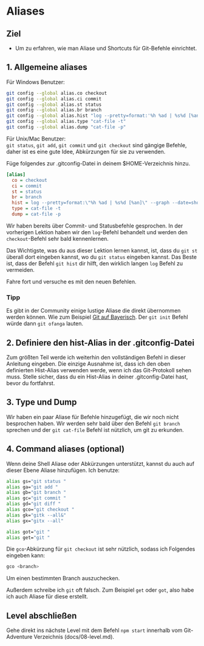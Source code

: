 # Aliases

## Ziel
- Um zu erfahren, wie man Aliase und Shortcuts für Git-Befehle einrichtet.

## 1. Allgemeine aliases

Für Windows Benutzer:  
```bash
git config --global alias.co checkout
git config --global alias.ci commit
git config --global alias.st status
git config --global alias.br branch
git config --global alias.hist "log --pretty=format:'%h %ad | %s%d [%an]' --graph --date=short"
git config --global alias.type "cat-file -t"
git config --global alias.dump "cat-file -p"
```

Für Unix/Mac Benutzer:  
`git status`, `git add`, `git commit` und `git checkout` sind gängige Befehle, daher ist es eine gute Idee, Abkürzungen für sie zu verwenden.

Füge folgendes zur .gitconfig-Datei in deinem $HOME-Verzeichnis hinzu.

```ini
[alias]
  co = checkout
  ci = commit
  st = status
  br = branch
  hist = log --pretty=format:\"%h %ad | %s%d [%an]\" --graph --date=short
  type = cat-file -t
  dump = cat-file -p
```

Wir haben bereits über Commit- und Statusbefehle gesprochen. In der vorherigen Lektion haben wir den `log`-Befehl behandelt und werden den `checkout`-Befehl sehr bald kennenlernen. 

Das Wichtigste, was du aus dieser Lektion lernen kannst, ist, dass du `git st`  überall dort eingeben kannst, wo du `git status` eingeben kannst. Das Beste ist, dass der Befehl `git hist` dir hilft, den wirklich langen `log` Befehl zu vermeiden.

Fahre fort und versuche es mit den neuen Befehlen.

### Tipp
Es gibt in der Community einige lustige Aliase die direkt übernommen werden können. Wie zum Beispiel [Git auf Bayerisch](https://github.com/danielauener/git-auf-deutsch/blob/master/README-bayerisch.md). Der `git init` Befehl würde dann `git ofanga` lauten.

## 2. Definiere den hist-Alias in der .gitconfig-Datei

Zum größten Teil werde ich weiterhin den vollständigen Befehl in dieser Anleitung eingeben. Die einzige Ausnahme ist, dass ich den oben definierten Hist-Alias verwenden werde, wenn ich das Git-Protokoll sehen muss. Stelle sicher, dass du ein Hist-Alias in deiner .gitconfig-Datei hast, bevor du fortfahrst.

## 3. Type und Dump
Wir haben ein paar Aliase für Befehle hinzugefügt, die wir noch nicht besprochen haben. Wir werden sehr bald über den Befehl `git branch` sprechen und der `git cat-file` Befehl ist nützlich, um git zu erkunden.

## 4. Command aliases (optional)
Wenn deine Shell Aliase oder Abkürzungen unterstützt, kannst du auch auf dieser Ebene Aliase hinzufügen. Ich benutze:

```bash
alias gs="git status "
alias ga="git add "
alias gb="git branch "
alias gc="git commit "
alias gd="git diff "
alias gco="git checkout "
alias gk="gitk --all&"
alias gx="gitx --all"

alias got="git "
alias get="git "
```

Die `gco`-Abkürzung für `git checkout` ist sehr nützlich, sodass ich Folgendes eingeben kann:

```bash
gco <branch>
```

Um einen bestimmten Branch auszuchecken.

Außerdem schreibe ich `git` oft falsch. Zum Beispiel `get` oder `got`, also habe ich auch Aliase für diese erstellt.

## Level abschließen
Gehe direkt ins nächste Level mit dem Befehl `npm start` innerhalb vom Git-Adventure Verzeichnis (docs/08-level.md).